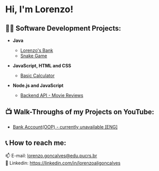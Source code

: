 <h1>Hi, I'm Lorenzo!</h1>

<h2>👨‍💻 Software Development Projects:</h2>

- <b>Java</b>
  - [Lorenzo's Bank](https://github.com/lorenzoalig/LorenzoBank)
  - [Snake Game](https://github.com/lorenzoalig/LorenzoSnakeGame)

- <b>JavaScript, HTML and CSS</b>
  - [Basic Calculator](https://github.com/lorenzoalig/Web_Calculator)

- <b>Node.js and JavaScript</b>
  - [Backend API - Movie Reviews](https://github.com/lorenzoalig/API_RESTful_Node.js_MovieReviews)

<h2>📺 Walk-Throughs of my Projects on YouTube:</h2>

- [Bank Account(OOP) - currently unavailable [ENG]](https://github.com/lorenzoalig/LorenzoBank_WIP)

<h2> 📞 How to reach me:</h2>

📫 E-mail: lorenzo.goncalves@edu.pucrs.br<br/>
💼 Linkedin: https://linkedin.com/in/lorenzoaligoncalves

<!--
**joshmadakor1/joshmadakor1** is a ✨ _special_ ✨ repository because its `README.md` (this file) appears on your GitHub profile.

Here are some ideas to get you started:

- 🔭 I’m currently working on ...
- 🌱 I’m currently learning ...
- 👯 I’m looking to collaborate on ...
- 🤔 I’m looking for help with ...
- 💬 Ask me about ...
- 📫 How to reach me: ...
- 😄 Pronouns: ...
- ⚡ Fun fact: ...
-->
